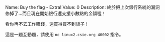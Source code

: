 Name: Buy the flag - Extra!
Value: 0
Description: 終於把上次銀行系統的漏洞修掉了...而且現在開始銀行還支援小數點的金額喔！

看你再不去工作賺錢，還買得買不到旗子！

這是一題互動題，請使用 `nc linux2.csie.org 40002` 指令。
